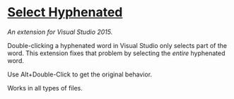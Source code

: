 # [Select Hyphenated](https://visualstudiogallery.msdn.microsoft.com/335a98ba-7983-4d76-9761-210bce8095bb)
_An extension for Visual Studio 2015._

Double-clicking a hyphenated word in Visual Studio only selects part of the word.
This extension fixes that problem by selecting the _entire_ hyphenated word.

Use Alt+Double-Click to get the original behavior.

Works in all types of files.
